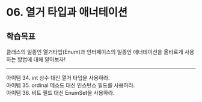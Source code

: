 
# 06. 열거 타입과 애너테이션

## 학습목표

클래스의 일종인 열거타입(Enum)과 인터페이스의 일종인 애너테이션을 올바르게 사용하는 방법에 대해 알아보자!

---

아이템 34. int 상수 대신 열거 타입을 사용하라. <br>
아이템 35. ordinal 메소드 대신 인스턴스 필드를 사용하라. <br>
아이템 36. 비트 필드 대신 EnumSet을 사용하라. <br>







